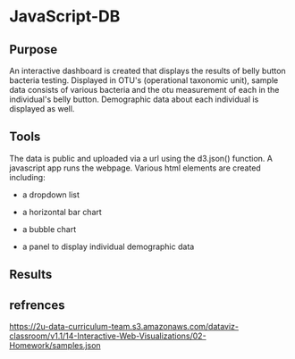 # JavaScript-DB

## Purpose
An interactive dashboard is created that displays the results of belly button bacteria testing. Displayed in OTU's (operational taxonomic unit), sample data consists of various bacteria and the otu measurement of each in the individual's belly button. Demographic data about each individual is displayed as well.

## Tools
The data is public and uploaded via a url using the d3.json() function. A javascript app runs the webpage. Various html elements are created including:

- a dropdown list

- a horizontal bar chart

- a bubble chart

- a panel to display individual demographic data

## Results


## refrences

https://2u-data-curriculum-team.s3.amazonaws.com/dataviz-classroom/v1.1/14-Interactive-Web-Visualizations/02-Homework/samples.json

